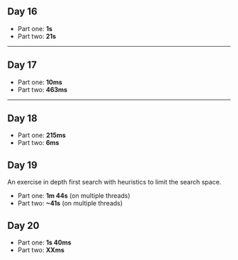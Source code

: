 ## Day 16

- Part one: **1s**
- Part two: **21s**

---

## Day 17

- Part one: **10ms**
- Part two: **463ms**

---

## Day 18

- Part one: **215ms**
- Part two: **6ms**

## Day 19

An exercise in depth first search with heuristics to limit the search space.

- Part one: **1m 44s** (on multiple threads)
- Part two: **~41s** (on multiple threads)

## Day 20

- Part one: **1s 40ms**
- Part two: **XXms**
